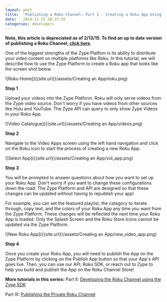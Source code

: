 ```yaml
---
layout: post
title:  "Publishing a Roku Channel: Part I - Creating a Roku App Using the Zype Platform"
date:   2014-11-25 10:37:55
categories: developers
---
```


**Note, this article is depreciated as of 2/13/15. To find an up to date version
of publishing a Roku Channel, [click here]({{site.url}}/posts/2015/02/13/zype-publish-roku/).**

One of the biggest strengths of the Zype Platfom is its ability to distribute your
video content on multiple platforms like Roku. In this tutorial, we will describe how to use
the Zype Platform to create a Roku app that looks like the screen shot below.

![Roku Home]({{site.url}}/assets/Creating an App/roku.png)

**Step 1**

Upload your videos into the Zype Platform. Roku will only serve videos from the Zype
video source. Don't worry if you have videos from other sources like Hulu and YouTube.
The Zype API can query to only show Zype Videos in your Roku App.

![Video Catalogue]({{site.url}}/assets/Creating an App/videos.png)

**Step 2**

Navigate to the Video Apps screen using the left hand navigation and click on the Roku
icon to start the process of creating a new Roku App.

![Select App]({{site.url}}/assets/Creating an App/vid_app.png)

**Step 3**

You will be prompted to answer questions about how you want to set up your Roku App.
Don't worry if you want to change these configurations down the road.
The Zype Platform and API are designed so that these changes can be updated without having to republish your app!

For example, you can set the featured playlist, the category to iterate through, copy text, and
the colors of your Roku App any time you want from the Zype Platform. These changes will be reflected the
next time your Roku App is loaded. Only the Splash Screen and the Roku Store Icons cannot
be updated via the Zype Platform.

![New Roku App]({{site.url}}/assets/Creating an App/new_video_app.png)

**Step 4**

Once you create your Roku App, you will need to publish the App on the Zype Platform
by clicking on the Publish App button so that your App's API goes live.
Then, you can use our API, Roku SDK, or reach out to Zype to help you build and publish the App on the Roku Channel Store!

**More tutorials in this series:**
Part II: [Developing the Roku Channel using the Zype SDK](http://dev.zype.com/posts/2014/11/28/develop-roku-app-with-zype-sdk/)

Part III: [Publishing the Private Roku Channel](http://dev.zype.com/posts/2014/11/28/publish-roku-app/)
